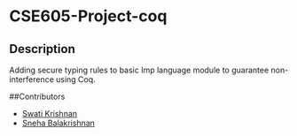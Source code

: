 # CSE605-Project-coq

## Description
Adding secure typing rules to basic Imp language module to guarantee non-interference using Coq.

##Contributors
- [Swati Krishnan](https://github.com/swatikri)
- [Sneha Balakrishnan](https://github.com/snehabal1)
